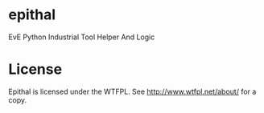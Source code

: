 # epithal
EvE Python Industrial Tool Helper And Logic

# License

Epithal is licensed under the WTFPL.
See http://www.wtfpl.net/about/ for a copy.
